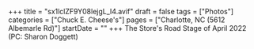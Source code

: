+++
title = "sx1lclZF9Y08lejgL_I4.avif"
draft = false
tags = ["Photos"]
categories = ["Chuck E. Cheese's"]
pages = ["Charlotte, NC (5612 Albemarle Rd)"]
startDate = ""
+++
The Store's Road Stage of April 2022 (PC: Sharon Doggett)
